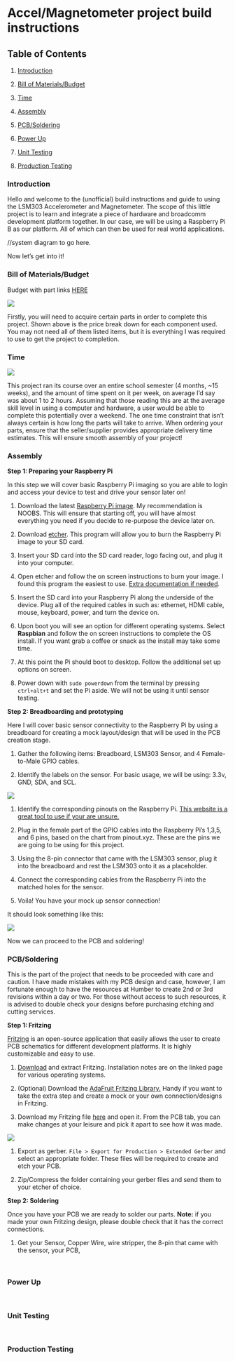 Accel/Magnetometer project build instructions
=============================================

Table of Contents
-----------------

1.  [Introduction](https://github.com/rfmaynard/Accel-MagnetoMeter#introduction)

2.  [Bill of
    Materials/Budget](https://github.com/rfmaynard/Accel-MagnetoMeter#bill-of-materialsbudget)

3.  [Time](https://github.com/rfmaynard/Accel-MagnetoMeter#time)

4.  [Assembly](https://github.com/rfmaynard/Accel-MagnetoMeter#assembly)

5.  [PCB/Soldering](https://github.com/rfmaynard/Accel-MagnetoMeter#pcbsoldering)

6.  [Power Up](https://github.com/rfmaynard/Accel-MagnetoMeter#power-up)

7.  [Unit Testing](https://github.com/rfmaynard/Accel-MagnetoMeter#unit-testing)

8.  [Production
    Testing](/github.com/rfmaynard/Accel-MagnetoMeter#production-testing)

### Introduction

Hello and welcome to the (unofficial) build instructions and guide to using the
LSM303 Accelerometer and Magnetometer. The scope of this little project is to
learn and integrate a piece of hardware and broadcomm development platform
together. In our case, we will be using a Raspberry Pi B as our platform. All of
which can then be used for real world applications.

//system diagram to go here.

Now let’s get into it!

### Bill of Materials/Budget

Budget with part links
[HERE](https://github.com/rfmaynard/Accel-MagnetoMeter/blob/master/documentation/BeginnerBudget.xlsx)

![](https://github.com/rfmaynard/Accel-MagnetoMeter/blob/master/images/budgetcut.png)

Firstly, you will need to acquire certain parts in order to complete this
project. Shown above is the price break down for each component used. You may
not need all of them listed items, but it is everything I was required to use to
get the project to completion.

### Time

![](https://github.com/rfmaynard/Accel-MagnetoMeter/blob/master/images/scheduleCut.png)

This project ran its course over an entire school semester (4 months, \~15
weeks), and the amount of time spent on it per week, on average I’d say was
about 1 to 2 hours. Assuming that those reading this are at the average skill
level in using a computer and hardware, a user would be able to complete this
potentially over a weekend. The one time constraint that isn’t always certain is
how long the parts will take to arrive. When ordering your parts, ensure that
the seller/supplier provides appropriate delivery time estimates. This will
ensure smooth assembly of your project!

### Assembly

**Step 1: Preparing your Raspberry Pi**

In this step we will cover basic Raspberry Pi imaging so you are able to login
and access your device to test and drive your sensor later on!

1.  Download the latest [Raspberry Pi
    image](https://www.raspberrypi.org/downloads/). My recommendation is NOOBS.
    This will ensure that starting off, you will have almost everything you need
    if you decide to re-purpose the device later on.

2.  Download [etcher](https://www.balena.io/etcher/). This program will allow
    you to burn the Raspberry Pi image to your SD card.

3.  Insert your SD card into the SD card reader, logo facing out, and plug it
    into your computer.

4.  Open etcher and follow the on screen instructions to burn your image. I
    found this program the easiest to use. [Extra documentation if
    needed](https://www.raspberrypi.org/documentation/installation/installing-images/README.md).

5.  Insert the SD card into your Raspberry Pi along the underside of the device.
    Plug all of the required cables in such as: ethernet, HDMI cable, mouse,
    keyboard, power, and turn the device on.

6.  Upon boot you will see an option for different operating systems. Select
    **Raspbian** and follow the on screen instructions to complete the OS
    install. If you want grab a coffee or snack as the install may take some
    time.

7.  At this point the Pi should boot to desktop. Follow the additional set up
    options on screen.

8.  Power down with `sudo powerdown` from the terminal by pressing `ctrl+alt+t`
    and set the Pi aside. We will not be using it until sensor testing.

**Step 2: Breadboarding and prototyping**

Here I will cover basic sensor connectivity to the Raspberry Pi by using a
breadboard for creating a mock layout/design that will be used in the PCB
creation stage.

1.  Gather the following items: Breadboard, LSM303 Sensor, and 4 Female-to-Male
    GPIO cables.

2.  Identify the labels on the sensor. For basic usage, we will be using: 3.3v,
    GND, SDA, and SCL.

![](https://github.com/rfmaynard/Accel-MagnetoMeter/blob/master/images/LSM303zoom.png)

1.  Identify the corresponding pinouts on the Raspberry Pi. [This website is a
    great tool to use if your are unsure.](https://pinout.xyz/#)

2.  Plug in the female part of the GPIO cables into the Raspberry Pi’s 1,3,5,
    and 6 pins, based on the chart from pinout.xyz. These are the pins we are
    going to be using for this project.

3.  Using the 8-pin connector that came with the LSM303 sensor, plug it into the
    breadboard and rest the LSM303 onto it as a placeholder.

4.  Connect the corresponding cables from the Raspberry Pi into the matched
    holes for the sensor.

5.  Voila! You have your mock up sensor connection!

It should look something like this:

![](https://github.com/rfmaynard/Accel-MagnetoMeter/blob/master/images/breadBoardprototype.png)

Now we can proceed to the PCB and soldering!

### PCB/Soldering

This is the part of the project that needs to be proceeded with care and
caution. I have made mistakes with my PCB design and case, however, I am
fortunate enough to have the resources at Humber to create 2nd or 3rd revisions
within a day or two. For those without access to such resources, it is advised
to double check your designs before purchasing etching and cutting services.

**Step 1: Fritzing**

[Fritzing](http://fritzing.org/download/) is an open-source application that
easily allows the user to create PCB schematics for different development
platforms. It is highly customizable and easy to use.

1.  [Download](http://fritzing.org/download/) and extract Fritzing. Installation
    notes are on the linked page for various operating systems.

2.  (Optional) Download the [AdaFruit Fritzing
    Library.](https://github.com/adafruit/Fritzing-Library) Handy if you want to
    take the extra step and create a mock or your own connection/designs in
    Fritzing.

3.  Download my Fritzing file
    [here](https://github.com/rfmaynard/Accel-MagnetoMeter/blob/master/pcb%20files/LSM303pi2.fzz)
    and open it. From the PCB tab, you can make changes at your leisure and pick
    it apart to see how it was made.

![](https://github.com/rfmaynard/Accel-MagnetoMeter/blob/master/images/PCBzoom.png)

1.  Export as gerber. `File > Export for Production > Extended Gerber` and
    select an appropriate folder. These files will be required to create and
    etch your PCB.

2.  Zip/Compress the folder containing your gerber files and send them to your
    etcher of choice.

**Step 2: Soldering**

Once you have your PCB we are ready to solder our parts. **Note:** if you made
your own Fritzing design, please double check that it has the correct
connections.

1.  Get your Sensor, Copper Wire, wire stripper, the 8-pin that came with the
    sensor, your PCB,

 

### Power Up

 

### Unit Testing

 

### Production Testing

###  

 
